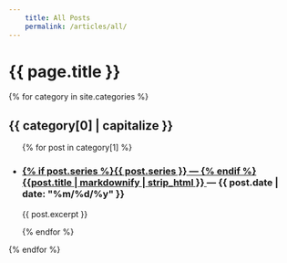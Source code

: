 ```yaml
---
    title: All Posts
    permalink: /articles/all/
---
```


<h1>{{ page.title }}</h1>

<div class="linkList">
  {% for category in site.categories %}
    <h2>{{ category[0] | capitalize }}</h2>
    <ul>
      {% for post in category[1] %}
        <li>
          <h3>
            <a href="{{post.url}}">
              {% if post.series %}{{ post.series }} &mdash; {% endif %}
              {{post.title | markdownify | strip_html }}
            </a> &mdash;
            {{ post.date | date: "%m/%d/%y" }}
          </h3>
          <p>
            {{ post.excerpt }}
          </p>
        </li>
      {% endfor %}
    </ul>
  {% endfor %}
</div>
